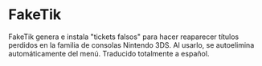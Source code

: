 # FakeTik

FakeTik genera e instala "tickets falsos" para hacer reaparecer títulos perdidos en la familia de consolas Nintendo 3DS.
Al usarlo, se autoelimina automáticamente del menú.
Traducido totalmente a español.